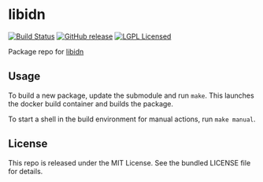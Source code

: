 libidn
==========

[![Build Status](https://img.shields.io/circleci/project/amylum/libidn/master.svg)](https://circleci.com/gh/amylum/libidn)
[![GitHub release](https://img.shields.io/github/release/amylum/libidn.svg)](https://github.com/amylum/libidn/releases)
[![LGPL Licensed](http://img.shields.io/badge/license-LGPL-green.svg)](https://tldrlegal.com/license/gnu-lesser-general-public-license-v2.1-(lgpl-2.1))

Package repo for [libidn](http://www.gnu.org/software/libidn/)

## Usage

To build a new package, update the submodule and run `make`. This launches the docker build container and builds the package.

To start a shell in the build environment for manual actions, run `make manual`.

## License

This repo is released under the MIT License. See the bundled LICENSE file for details.

